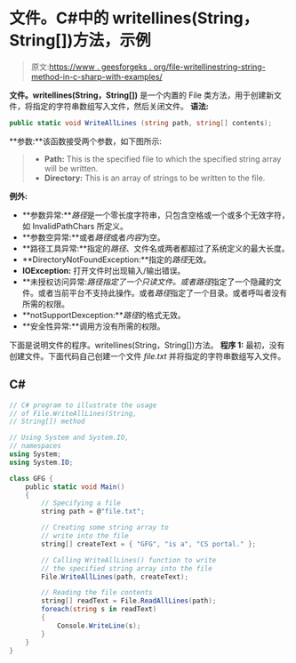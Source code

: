 # 文件。C#中的 writellines(String，String[])方法，示例

> 原文:[https://www . geesforgeks . org/file-writellinestring-string-method-in-c-sharp-with-examples/](https://www.geeksforgeeks.org/file-writealllinesstring-string-method-in-c-sharp-with-examples/)

**文件。writellines(String，String[])** 是一个内置的 File 类方法，用于创建新文件，将指定的字符串数组写入文件，然后关闭文件。
**语法:**

```cs
public static void WriteAllLines (string path, string[] contents);
```

**参数:**该函数接受两个参数，如下图所示:

> *   **Path:** This is the specified file to which the specified string array will be written.
> *   **Directory:** This is an array of strings to be written to the file.

**例外:**

*   **参数异常:***路径*是一个零长度字符串，只包含空格或一个或多个无效字符，如 InvalidPathChars 所定义。
*   **参数空异常:**或者*路径*或者*内容*为空。
*   **路径工具异常:**指定的*路径*、文件名或两者都超过了系统定义的最大长度。
*   **DirectoryNotFoundException:**指定的*路径*无效。
*   **IOException:** 打开文件时出现输入/输出错误。
*   **未授权访问异常:***路径*指定了一个只读文件。或者*路径*指定了一个隐藏的文件。或者当前平台不支持此操作。或者*路径*指定了一个目录。或者呼叫者没有所需的权限。
*   **notSupportDexception:***路径*的格式无效。
*   **安全性异常:**调用方没有所需的权限。

下面是说明文件的程序。writellines(String，String[])方法。
**程序 1:** 最初，没有创建文件。下面代码自己创建一个文件 *file.txt* 并将指定的字符串数组写入文件。

## C#

```cs
// C# program to illustrate the usage
// of File.WriteAllLines(String,
// String[]) method

// Using System and System.IO,
// namespaces
using System;
using System.IO;

class GFG {
    public static void Main()
    {
        // Specifying a file
        string path = @"file.txt";

        // Creating some string array to
        // write into the file
        string[] createText = { "GFG", "is a", "CS portal." };

        // Calling WriteAllLines() function to write
        // the specified string array into the file
        File.WriteAllLines(path, createText);

        // Reading the file contents
        string[] readText = File.ReadAllLines(path);
        foreach(string s in readText)
        {
            Console.WriteLine(s);
        }
    }
}
```